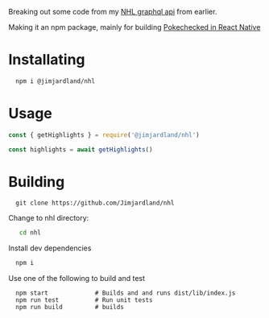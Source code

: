 Breaking out some code from my [NHL graphql api](https://github.com/Jimjardland/pokechecked) from earlier.

Making it an npm package, mainly for building [Pokechecked in React Native](https://github.com/Jimjardland/pokechecked-app)

# Installating

```bash
  npm i @jimjardland/nhl
```

# Usage

```javascript
const { getHighlights } = require('@jimjardland/nhl')

const highlights = await getHighlights()
```

# Building

```
  git clone https://github.com/Jimjardland/nhl
```

Change to nhl directory:

```bash
   cd nhl
```

Install dev dependencies

```bash
  npm i
```

Use one of the following to build and test

```
  npm start             # Builds and and runs dist/lib/index.js
  npm run test          # Run unit tests
  npm run build         # builds
```
